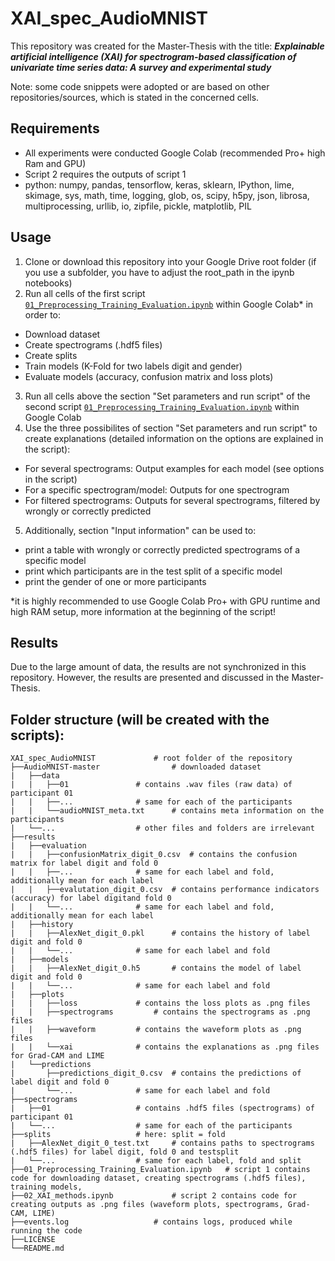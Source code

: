 # XAI_spec_AudioMNIST
This repository was created for the Master-Thesis with the title:
***Explainable artificial intelligence (XAI) for spectrogram-based classification of univariate time series data: A survey and experimental study***

Note: some code snippets were adopted or are based on other repositories/sources, which is stated in the concerned cells. 

## Requirements
* All experiments were conducted Google Colab (recommended Pro+ high Ram and GPU)
* Script 2 requires the outputs of script 1
* python: numpy, pandas, tensorflow, keras, sklearn, IPython, lime, skimage, sys, math, time, logging, glob, os, scipy, h5py, json, librosa, multiprocessing, urllib, io, zipfile, pickle, matplotlib, PIL

## Usage
1. Clone or download this repository into your Google Drive root folder (if you use a subfolder, you have to adjust the root_path in the ipynb notebooks)
2. Run all cells of the first script  [`01_Preprocessing_Training_Evaluation.ipynb`](01_Preprocessing_Training_Evaluation.ipynb) within Google Colab* in order to:
- Download dataset
- Create spectrograms (.hdf5 files)
- Create splits
- Train models (K-Fold for two labels digit and gender)
- Evaluate models (accuracy, confusion matrix and loss plots)
3. Run all cells above the section "Set parameters and run script" of the second script [`01_Preprocessing_Training_Evaluation.ipynb`](01_Preprocessing_Training_Evaluation.ipynb) within Google Colab
4. Use the three possibilites of section "Set parameters and run script" to create explanations (detailed information on the options are explained in the script):
- For several spectrograms: Output examples for each model (see options in the script)
- For a specific spectrogram/model: Outputs for one spectrogram 
- For filtered spectrograms: Outputs for several spectrograms, filtered by wrongly or correctly predicted
5. Additionally, section "Input information" can be used to:
- print a table with wrongly or correctly predicted spectrograms of a specific model
- print which participants are in the test split of a specific model
- print the gender of one or more participants



*it is highly recommended to use Google Colab Pro+ with GPU runtime and high RAM setup, more information at the beginning of the script!

## Results
Due to the large amount of data, the results are not synchronized in this repository. However, the results are presented and discussed in the Master-Thesis.


## Folder structure (will be created with the scripts):

    XAI_spec_AudioMNIST				# root folder of the repository
    ├──AudioMNIST-master				# downloaded dataset
    |	├──data
    |	|	├──01				# contains .wav files (raw data) of participant 01
    |	|	├──...				# same for each of the participants
    |	|	└──audioMNIST_meta.txt		# contains meta information on the participants							
    |	└──...					# other files and folders are irrelevant
    ├──results
    |	├──evaluation
    |	|	├──confusionMatrix_digit_0.csv	# contains the confusion matrix for label digit and fold 0
    |	|	├──...				# same for each label and fold, additionally mean for each label
    |	|	├──evalutation_digit_0.csv	# contains performance indicators (accuracy) for label digitand fold 0	
    |	|	└──...				# same for each label and fold, additionally mean for each label
    |	├──history
    |	|	├──AlexNet_digit_0.pkl		# contains the history of label digit and fold 0
    |	|	└──...				# same for each label and fold
    |	├──models
    |	|	├──AlexNet_digit_0.h5		# contains the model of label digit and fold 0
    |	|	└──...				# same for each label and fold
    |	├──plots
    |	|	├──loss				# contains the loss plots as .png files
    |	|	├──spectrograms			# contains the spectrograms as .png files
    |	|	├──waveform			# contains the waveform plots as .png files
    |	|	└──xai				# contains the explanations as .png files for Grad-CAM and LIME
    |	└──predictions
    |		├──predictions_digit_0.csv	# contains the predictions of label digit and fold 0
    |		└──...				# same for each label and fold	
    ├──spectrograms
    |	├──01					# contains .hdf5 files (spectrograms) of participant 01
    |	└──...					# same for each of the participants
    ├──splits					# here: split = fold
    |	├──AlexNet_digit_0_test.txt		# contains paths to spectrograms (.hdf5 files) for label digit, fold 0 and testsplit
    |	└──...					# same for each label, fold and split
    ├──01_Preprocessing_Training_Evaluation.ipynb	# script 1 contains code for downloading dataset, creating spectrograms (.hdf5 files), training models, 
    ├──02_XAI_methods.ipynb				# script 2 contains code for creating outputs as .png files (waveform plots, spectrograms, Grad-CAM, LIME) 
    ├──events.log					# contains logs, produced while running the code
    ├──LICENSE
    └──README.md

